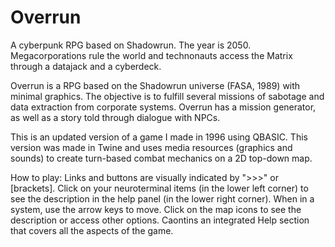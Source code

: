# Overrun
A cyberpunk RPG based on Shadowrun.
The year is 2050. Megacorporations rule the world and technonauts access the Matrix through a datajack and a cyberdeck.

Overrun is a RPG based on the Shadowrun universe (FASA, 1989) with minimal graphics. The objective is to fulfill several missions of sabotage and data extraction from corporate systems. Overrun has a mission generator, as well as a story told through dialogue with NPCs.

This is an updated version of a game I made in 1996 using QBASIC. This version was made in Twine and uses media resources (graphics and sounds) to create turn-based combat mechanics on a 2D top-down map.

How to play:
Links and buttons are visually indicated by ">>>" or [brackets]. Click on your neuroterminal items (in the lower left corner) to see the description in the help panel (in the lower right corner). When in a system, use the arrow keys to move. Click on the map icons to see the description or access other options. Caontins an integrated Help section that covers all the aspects of the game.
